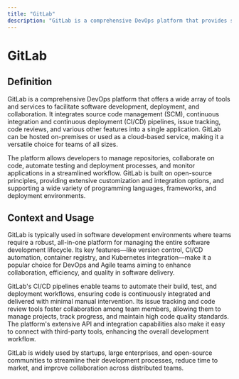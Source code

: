 ```yaml
---
title: "GitLab"
description: "GitLab is a comprehensive DevOps platform that provides source code management, CI/CD pipelines, and a range of tools to facilitate software development, deployment, and collaboration."
---
```


# GitLab

## Definition

GitLab is a comprehensive DevOps platform that offers a wide array of tools and services to facilitate software development, deployment, and collaboration. It integrates source code management (SCM), continuous integration and continuous deployment (CI/CD) pipelines, issue tracking, code reviews, and various other features into a single application. GitLab can be hosted on-premises or used as a cloud-based service, making it a versatile choice for teams of all sizes.

The platform allows developers to manage repositories, collaborate on code, automate testing and deployment processes, and monitor applications in a streamlined workflow. GitLab is built on open-source principles, providing extensive customization and integration options, and supporting a wide variety of programming languages, frameworks, and deployment environments.

## Context and Usage

GitLab is typically used in software development environments where teams require a robust, all-in-one platform for managing the entire software development lifecycle. Its key features—like version control, CI/CD automation, container registry, and Kubernetes integration—make it a popular choice for DevOps and Agile teams aiming to enhance collaboration, efficiency, and quality in software delivery.

GitLab's CI/CD pipelines enable teams to automate their build, test, and deployment workflows, ensuring code is continuously integrated and delivered with minimal manual intervention. Its issue tracking and code review tools foster collaboration among team members, allowing them to manage projects, track progress, and maintain high code quality standards. The platform's extensive API and integration capabilities also make it easy to connect with third-party tools, enhancing the overall development workflow.

GitLab is widely used by startups, large enterprises, and open-source communities to streamline their development processes, reduce time to market, and improve collaboration across distributed teams.